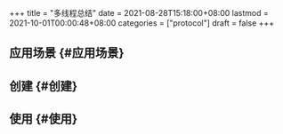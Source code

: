 +++
title = "多线程总结"
date = 2021-08-28T15:18:00+08:00
lastmod = 2021-10-01T00:00:48+08:00
categories = ["protocol"]
draft = false
+++

<!--more-->


## 应用场景 {#应用场景}


## 创建 {#创建}


## 使用 {#使用}